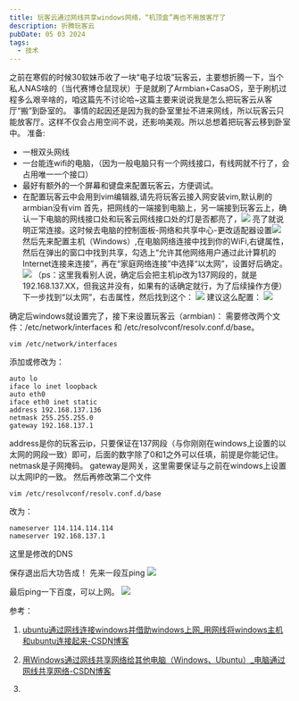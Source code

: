 ```yaml
---
title: 玩客云通过网线共享windows网络，“机顶盒”再也不用放客厅了
description: 折腾玩客云
pubDate: 05 03 2024
tags:
  - 技术
---
```


之前在寒假的时候30软妹币收了一块“电子垃圾”玩客云，主要想折腾一下，当个私人NAS啥的（当代赛博仓鼠现状）于是就刷了Armbian+CasaOS，至于刷机过程多么艰辛啥的，咱这篇先不讨论哈~这篇主要来说说我是怎么把玩客云从客厅“搬”到卧室的。
事情的起因还是因为我的卧室里扯不进来网线，所以玩客云只能放客厅。这样不仅会占用空间不说，还影响美观。所以总想着把玩客云移到卧室中。
准备:
- 一根双头网线
- 一台能连wifi的电脑，（因为一般电脑只有一个网线接口，有线网就不行了，会占用唯一一个接口）
- 最好有额外的一个屏幕和键盘来配置玩客云，方便调试。
- 在配置玩客云中会用到vim编辑器,请先将玩客云接入网安装vim,默认刷的armbian没有vim
首先，把网线的一端接到电脑上，另一端接到玩客云上，确认一下电脑的网线接口处和玩客云网线接口处的灯是否都亮了，![](https://cdn.jsdelivr.net/gh/JinHao0007/Blog@main/qq_pic_merged_1714621220071.jpg)
 亮了就说明正常连接。这时候去电脑的控制面板-网络和共享中心-更改适配器设置![](https://cdn.jsdelivr.net/gh/JinHao0007/Blog@main/Pasted%20image%2020240502115114.png)
 然后先来配置主机（Windows）,在电脑网络连接中找到你的WiFi,右键属性，然后在弹出的窗口中找到共享，勾选上“允许其他网络用户通过此计算机的Internet连接来连接”，再在“家庭网络连接”中选择“以太网”，设置好后确定。
![](https://cdn.jsdelivr.net/gh/JinHao0007/Blog@main/Pasted%20image%2020240502121640.png)
 （ps：这里我看别人说，确定后会把主机ip改为137网段的，就是192.168.137.XX，但我这并没有，如果有的话确定就行，为了后续操作方便）
 下一步找到“以太网”，右击属性，然后找到这个：
![](https://cdn.jsdelivr.net/gh/JinHao0007/Blog@main/Pasted%20image%2020240502122533.png)
 建议这么配置：
![](https://cdn.jsdelivr.net/gh/JinHao0007/Blog@main/Pasted%20image%2020240502144755.png)

确定后windows就设置完了，接下来设置玩客云（armbian)：
需要修改两个文件：/etc/network/interfaces 和 /etc/resolvconf/resolv.conf.d/base。


```
vim /etc/network/interfaces
```

添加或修改为：
```
auto lo
iface lo inet loopback
auto eth0
iface eth0 inet static
address 192.168.137.136
netmask 255.255.255.0
gateway 192.168.137.1
```

address是你的玩客云ip，只要保证在137网段（与你刚刚在windows上设置的以太网的网段一致）即可，后面的数字除了0和1之外可以任填，前提是你能记住。
netmask是子网掩码。
gateway是网关，这里需要保证与之前在windows上设置以太网IP的一致。
然后再修改第二个文件
```
vim /etc/resolvconf/resolv.conf.d/base
```
改为：
```
nameserver 114.114.114.114
nameserver 192.168.137.1
```

这里是修改的DNS

保存退出后大功告成！
先来一段互ping
![](https://cdn.jsdelivr.net/gh/JinHao0007/Blog@main/Pasted%20image%2020240502155110.png)


最后ping一下百度，可以上网。
![](https://cdn.jsdelivr.net/gh/JinHao0007/Blog@main/1a2350de621683af811840c3e89627f2.jpg)

参考：
1. [ubuntu通过网线连接windows并借助windows上网_用网线将windows主机和ubuntu连接起来-CSDN博客](https://blog.csdn.net/qq_35865125/article/details/88930807)

2. [用Windows通过网线共享网络给其他电脑（Windows、Ubuntu）_电脑通过网线共享网络-CSDN博客](https://blog.csdn.net/iamjingong/article/details/119379129)
3. 